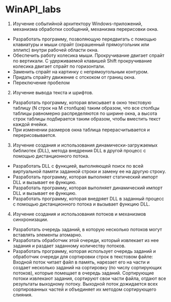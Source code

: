 # WinAPI_labs

1. Изучение событийной архитектору Windows-приложений, механизма обработки сообщений, механизма перерисовки окна.

- Разработать программу, позволяющую передвигать с помощью клавиатуры и мыши спрайт (окрашенный прямоугольник или эллипс) внутри рабочей области окна.
- Обеспечить работу колесика мыши. Прокручивание двигает спрайт по вертикали. С удерживаемой клавишей Shift прокручивание колесика двигает спрайт по горизонтали.
- Заменить спрайт на картинку с непрямоугольным контуром.
- Придать спрайту движение с отскоком от границ окна.
- Переключение пробелом

2. Изучение вывода текста и шрифтов.

- Разработать программу, которая вписывает в окно текстовую таблицу (N строк на M столбцов) таким образом, что все столбцы таблицы равномерно 
распределяются по ширине окна, а высота строк таблицы подбирается таким образом, чтобы вместить текст каждой ячейки.
- При изменении размеров окна таблица перерасчитывается и перерисовывается.

3. Изучение создания и использования динамически-загружаемых библиотек (DLL), метода внедрения DLL в другой процесс с помощью дистанционного потока.

- Разработать DLL с функцией, выполняющей поиск по всей виртуальной памяти заданной строки и замену ее на другую строку.
- Разработать программу, которая выполняет статический импорт DLL и вызывает ее функцию.
- Разработать программу, которая выполняет динамический импорт DLL и вызывает ее функцию.
- Разработать программу, которая внедряет DLL в заданный процесс с помощью дистанционного потока и вызывает функцию DLL.

4. Изучение создания и использования потоков и механизмов синхронизации.

- Разработать очередь заданий, в которую несколько потоков могут вставлять элементы атомарно.
- Разработать обработчик этой очереди, который извлекает из нее задания и раздает заданному количеству потоков.
- Разработать программу, которая использует очередь заданий и обработчик очереди для сортировки строк в текстовом файле:
Входной поток читает файл в память, нарезает его на части и создает несколько заданий на сортировку (по числу сортирующих потоков), 
которые помещает в очередь заданий. Сортирующие потоки извлекают задания, сортируют свои части файла, отдают все результаты 
выходному потоку. Выходной поток дожидается всех сортированных частей и объединяет их методом сортирующего слияния.
